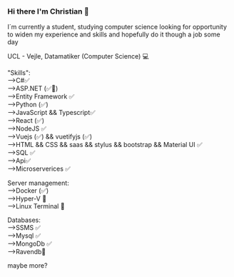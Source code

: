 ### Hi there I'm Christian 👋

I´m currently a student, studying computer science looking for opportunity to widen my experience and skills and hopefully do it though a job some day

UCL - Vejle, Datamatiker (Computer Science) 💻

"Skills":  
-->C#✅  
-->ASP.NET (✅🤔)  
-->Entity Framework ✅    
-->Python (✅)  
-->JavaScript && Typescript✅  
-->React (✅)   
-->NodeJS ✅    
-->Vuejs (✅) && vuetifyjs (✅)    
-->HTML && CSS && saas && stylus && bootstrap && Material UI ✅    
-->SQL ✅  
-->Api✅  
-->Microserverices ✅  

Server management:  
-->Docker (✅)    
-->Hyper-V 🤔  
-->Linux Terminal 🤔  

Databases:  
-->SSMS  ✅  
-->Mysql ✅  
-->MongoDb ✅  
-->Ravendb🤔  

maybe more?

